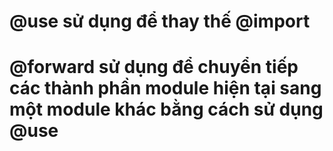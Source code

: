# @use sử dụng để thay thế @import

# @forward sử dụng để chuyển tiếp các thành phần module hiện tại sang một module khác bằng cách sử dụng @use